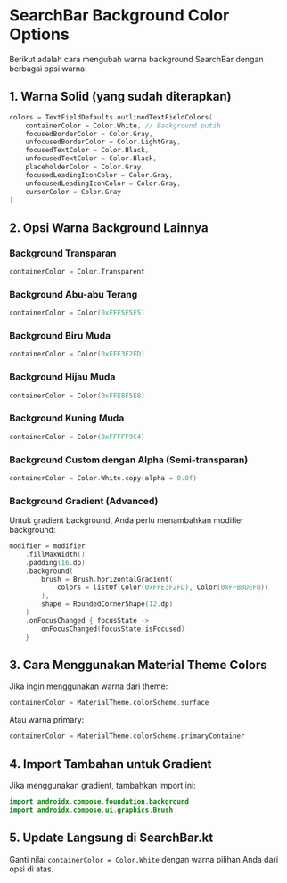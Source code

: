 # SearchBar Background Color Options

Berikut adalah cara mengubah warna background SearchBar dengan berbagai opsi warna:

## 1. Warna Solid (yang sudah diterapkan)

```kotlin
colors = TextFieldDefaults.outlinedTextFieldColors(
    containerColor = Color.White, // Background putih
    focusedBorderColor = Color.Gray,
    unfocusedBorderColor = Color.LightGray,
    focusedTextColor = Color.Black,
    unfocusedTextColor = Color.Black,
    placeholderColor = Color.Gray,
    focusedLeadingIconColor = Color.Gray,
    unfocusedLeadingIconColor = Color.Gray,
    cursorColor = Color.Gray
)
```

## 2. Opsi Warna Background Lainnya

### Background Transparan

```kotlin
containerColor = Color.Transparent
```

### Background Abu-abu Terang

```kotlin
containerColor = Color(0xFFF5F5F5)
```

### Background Biru Muda

```kotlin
containerColor = Color(0xFFE3F2FD)
```

### Background Hijau Muda

```kotlin
containerColor = Color(0xFFE8F5E8)
```

### Background Kuning Muda

```kotlin
containerColor = Color(0xFFFFF9C4)
```

### Background Custom dengan Alpha (Semi-transparan)

```kotlin
containerColor = Color.White.copy(alpha = 0.8f)
```

### Background Gradient (Advanced)

Untuk gradient background, Anda perlu menambahkan modifier background:

```kotlin
modifier = modifier
    .fillMaxWidth()
    .padding(16.dp)
    .background(
        brush = Brush.horizontalGradient(
            colors = listOf(Color(0xFFE3F2FD), Color(0xFFBBDEFB))
        ),
        shape = RoundedCornerShape(12.dp)
    )
    .onFocusChanged { focusState ->
        onFocusChanged(focusState.isFocused)
    }
```

## 3. Cara Menggunakan Material Theme Colors

Jika ingin menggunakan warna dari theme:

```kotlin
containerColor = MaterialTheme.colorScheme.surface
```

Atau warna primary:

```kotlin
containerColor = MaterialTheme.colorScheme.primaryContainer
```

## 4. Import Tambahan untuk Gradient

Jika menggunakan gradient, tambahkan import ini:

```kotlin
import androidx.compose.foundation.background
import androidx.compose.ui.graphics.Brush
```

## 5. Update Langsung di SearchBar.kt

Ganti nilai `containerColor = Color.White` dengan warna pilihan Anda dari opsi di atas.
